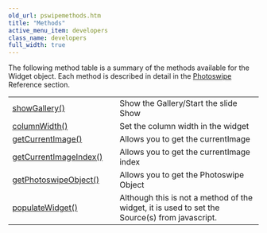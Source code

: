```yaml
---
old_url: pswipemethods.htm
title: "Methods"
active_menu_item: developers
class_name: developers
full_width: true
---
```



The following method table is a summary of the methods available for the Widget object. Each method is described in detail in the [Photoswipe](/developers/documentation/scripting-apis/client-api/widget-object-functions/photoswipe/) Reference section.

<table>
<tr>
<td width="182">
  <a href="/developers/documentation/scripting-apis/client-api/widget-object-functions/photoswipe/showgallery">showGallery()</a>

</td>
<td width="8">
</td>
<td width="752">
Show the Gallery/Start the slide Show

</td>
</tr>
<tr>
<td width="182">
  <a href="/developers/documentation/scripting-apis/client-api/widget-object-functions/photoswipe/columnwidth">columnWidth()</a>

</td>
<td width="8">
</td>
<td width="752">
Set the column width in the widget

</td>
</tr>
<tr>
<td width="182">
  <a href="/developers/documentation/scripting-apis/client-api/widget-object-functions/photoswipe/getcurrentimage">getCurrentImage()</a>

</td>
<td width="8">
</td>
<td width="752">
Allows you to get the currentImage

</td>
</tr>
<tr>
<td width="182">
  <a href="/developers/documentation/scripting-apis/client-api/widget-object-functions/photoswipe/getcurrentimageindex">getCurrentImageIndex()</a>

</td>
<td width="8">
</td>
<td width="752">
Allows you to get the currentImage index

</td>
</tr>
<tr>
<td width="182">
  <a href="/developers/documentation/scripting-apis/client-api/widget-object-functions/photoswipe/getphotoswipeobject">getPhotoswipeObject()</a>

</td>
<td width="8">
</td>
<td width="752">
Allows you to get the Photoswipe Object

</td>
</tr>
<tr>
<td width="182">
  <a href="/developers/documentation/scripting-apis/client-api/widget-object-functions/photoswipe/pswipepopulatewidget">populateWidget()</a>

</td>
<td width="8">
</td>
<td width="752">
Although this is not a method of the widget, it is used to set the Source(s) from javascript.

</td>
</tr>

</table>
